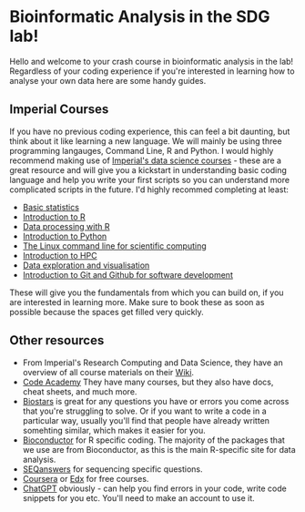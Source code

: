 # Bioinformatic Analysis in the SDG lab!

Hello and welcome to your crash course in bioinformatic analysis in the lab! Regardless of your coding experience if you're interested in learning how to analyse your own data here are some handy guides. 

## Imperial Courses
If you have no previous coding experience, this can feel a bit daunting, but think about it like learning a new language. We will mainly be using three programming langauges, Command Line, R and Python. I would highly recommend making use of [Imperial's data science courses](https://www.imperial.ac.uk/students/academic-support/graduate-school/professional-development/doctoral-students/research-computing-data-science/courses/) - these are a great resource and will give you a kickstart in understanding basic coding language and help you write your first scripts so you can understand more complicated scripts in the future. I'd highly recommed completing at least:

- [Basic statistics](https://www.imperial.ac.uk/students/academic-support/graduate-school/professional-development/doctoral-students/research-computing-data-science/courses/basic-statistics/)
- [Introduction to R](https://www.imperial.ac.uk/students/academic-support/graduate-school/professional-development/doctoral-students/research-computing-data-science/courses/r-programming/)
- [Data processing with R](https://www.imperial.ac.uk/students/academic-support/graduate-school/professional-development/doctoral-students/research-computing-data-science/courses/data-processing-with-r/)
- [Introduction to Python](https://www.imperial.ac.uk/students/academic-support/graduate-school/professional-development/doctoral-students/research-computing-data-science/courses/intro-to-python/)
- [The Linux command line for scientific computing](https://www.imperial.ac.uk/students/academic-support/graduate-school/professional-development/doctoral-students/research-computing-data-science/courses/linux-command-line-for-scientific-computing/)
- [Introduction to HPC](https://www.imperial.ac.uk/students/academic-support/graduate-school/professional-development/doctoral-students/research-computing-data-science/courses/introduction-to-hpc/)
- [Data exploration and visualisation](https://www.imperial.ac.uk/students/academic-support/graduate-school/professional-development/doctoral-students/research-computing-data-science/courses/data-exploration-visualisation/)
- [Introduction to Git and Github for software development](https://www.imperial.ac.uk/students/academic-support/graduate-school/professional-development/doctoral-students/research-computing-data-science/courses/introduction-to-using-git-and-github-for-software-development/)


These will give you the fundamentals from which you can build on, if you are interested in learning more. Make sure to book these as soon as possible because the spaces get filled very quickly. 

## Other resources
- From Imperial's Research Computing and Data Science, they have an overview of all course materials on their [Wiki](https://wiki.imperial.ac.uk/display/ICRCC/Research+Computing+and+Data+Science+materials). 
- [Code Academy](https://www.codecademy.com) They have many courses, but they also have docs, cheat sheets, and much more. 
- [Biostars](https://www.biostars.org) is great for any questions you have or errors you come across that you're struggling to solve. Or if you want to write a code in a particular way, usually you'll find that people have already written somehting similar, which makes it easier for you. 
- [Bioconductor](https://bioconductor.org) for R specific coding. The majority of the packages that we use are from Bioconductor, as this is the main R-specific site for data analysis. 
- [SEQanswers](https://www.seqanswers.com/forum/bioinformatics/bioinformatics-aa/70310-how-to-add-gfp-sequence-to-mouse-genome-for-mapping) for sequencing specific questions.  
- [Coursera](https://www.coursera.org) or [Edx](https://www.edx.org) for free courses. 
- [ChatGPT](https://openai.com/blog/chatgpt) obviously - can help you find errors in your code, write code snippets for you etc. You'll need to make an account to use it. 








